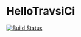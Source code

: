 # HelloTravsiCi

[![Build Status](https://travis-ci.org/dustywind/HelloTravisCi.svg?branch=master)](https://travis-ci.org/dustywind/HelloTravisCi)


